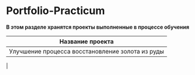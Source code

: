 # Portfolio-Practicum

**В этом разделе хранятся проекты выполненные в процессе обучения**

|  Название проекта  |
|:----------------: |
| Улучшение процесса восстановление золота из руды
| 

